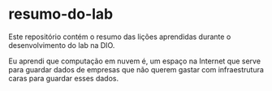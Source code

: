 # resumo-do-lab
Este repositório contém o resumo das lições aprendidas durante o desenvolvimento do lab na DIO.

Eu aprendi que computação em nuvem é, um espaço na Internet que serve para guardar dados de empresas que não querem gastar com infraestrutura caras para guardar esses dados.
